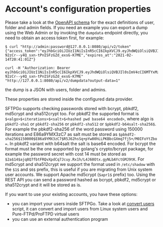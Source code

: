 # Account's configuration properties

Please take a look at the [OpenAPI schema](../httpd/schema/openapi.yaml) for the exact definitions of user, folder and admin fields.
If you need an example you can export a dump using the Web Admin or by invoking the `dumpdata` endpoint directly, you need to obtain an access token first, for example:

```shell
$ curl "http://admin:password@127.0.0.1:8080/api/v2/token"
{"access_token":"eyJhbGciOiJIUzI1NiIsInR5cCI6IkpXVCJ9.eyJhdWQiOlsiQVBJIl0sImV4cCI6MTYxMzMzNTI2MSwianRpIjoiYzBrb2gxZmNkcnBjaHNzMGZwZmciLCJuYmYiOjE2MTMzMzQ2MzEsInBlcm1pc3Npb25zIjpbIioiXSwic3ViIjoiYUJ0SHUwMHNBUmxzZ29yeEtLQ1pZZWVqSTRKVTlXbThHSGNiVWtWVmc1TT0iLCJ1c2VybmFtZSI6ImFkbWluIn0.WiyqvUF-92zCr--y4Q_sxn-tPnISFzGZd_exsG-K7ME","expires_at":"2021-02-14T20:41:01Z"}

curl -H "Authorization: Bearer eyJhbGciOiJIUzI1NiIsInR5cCI6IkpXVCJ9.eyJhdWQiOlsiQVBJIl0sImV4cCI6MTYxMzMzNTI2MSwianRpIjoiYzBrb2gxZmNkcnBjaHNzMGZwZmciLCJuYmYiOjE2MTMzMzQ2MzEsInBlcm1pc3Npb25zIjpbIioiXSwic3ViIjoiYUJ0SHUwMHNBUmxzZ29yeEtLQ1pZZWVqSTRKVTlXbThHSGNiVWtWVmc1TT0iLCJ1c2VybmFtZSI6ImFkbWluIn0.WiyqvUF-92zCr--y4Q_sxn-tPnISFzGZd_exsG-K7ME" "http://127.0.0.1:8080/api/v2/dumpdata?output-data=1"
```

the dump is a JSON with users, folder and admins.

These properties are stored inside the configured data provider.

SFTPGo supports checking passwords stored with bcrypt, pbkdf2, md5crypt and sha512crypt too. For pbkdf2 the supported format is `$<algo>$<iterations>$<salt>$<hashed pwd base64 encoded>`, where algo is `pbkdf2-sha1` or `pbkdf2-sha256` or `pbkdf2-sha512` or `$pbkdf2-b64salt-sha256$`. For example the pbkdf2-sha256 of the word password using 150000 iterations and E86a9YMX3zC7 as salt must be stored as `$pbkdf2-sha256$150000$E86a9YMX3zC7$R5J62hsSq+pYw00hLLPKBbcGXmq7fj5+/M0IFoYtZbo=`. In pbkdf2 variant with b64salt the salt is base64 encoded. For bcrypt the format must be the one supported by golang's crypto/bcrypt package, for example the password secret with cost 14 must be stored as `$2a$14$ajq8Q7fbtFRQvXpdCq7Jcuy.Rx1h/L4J60Otx.gyNLbAYctGMJ9tK`. For md5crypt and sha512crypt we support the format used in `/etc/shadow` with the `$1$` and `$6$` prefix, this is useful if you are migrating from Unix system user accounts. We support Apache md5crypt (`$apr1$` prefix) too. Using the REST API you can send a password hashed as bcrypt, pbkdf2, md5crypt or sha512crypt and it will be stored as is.

If you want to use your existing accounts, you have these options:

- you can import your users inside SFTPGo. Take a look at [convert users](.../examples/convertusers) script, it can convert and import users from Linux system users and Pure-FTPd/ProFTPD virtual users
- you can use an external authentication program
